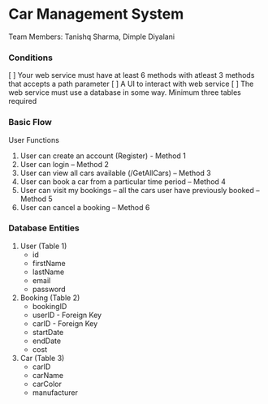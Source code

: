 # Car Management System

Team Members: Tanishq Sharma, Dimple Diyalani


### Conditions

[ ] Your web service must have at least 6 methods with atleast 3 methods that accepts a path parameter
[ ] A UI to interact with web service
[ ] The web service must use a database in some way. Minimum three tables required

### Basic Flow

User Functions

1. User can create an account (Register) - Method 1
2. User can login – Method 2
3. User can view all cars available (/GetAllCars) – Method 3
4. User can book a car from a particular time period – Method 4
5. User can visit my bookings – all the cars user have previously booked – Method 5
6. User can cancel a booking – Method 6



### Database Entities

1. User (Table 1)
	- id
	- firstName
	- lastName
	- email
	- password
2. Booking (Table 2)
	- bookingID
	- userID - Foreign Key
	- carID - Foreign Key
	- startDate
	- endDate
	- cost
3. Car (Table 3)
	- carID
	- carName
	- carColor
	- manufacturer